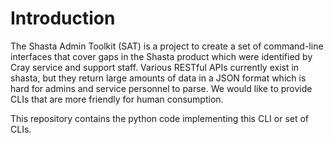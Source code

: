 # Introduction

The Shasta Admin Toolkit (SAT) is a project to create a set of command-line
interfaces that cover gaps in the Shasta product which were identified by Cray
service and support staff. Various RESTful APIs currently exist in shasta, but
they return large amounts of data in a JSON format which is hard for admins and
service personnel to parse. We would like to provide CLIs that are more friendly
for human consumption.

This repository contains the python code implementing this CLI or set of CLIs.
